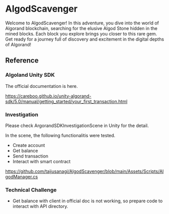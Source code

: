 # AlgodScavenger

Welcome to AlgodScavenger! In this adventure, you dive into the world of Algorand blockchain, searching for the elusive Algod Stone hidden in the mined blocks. Each block you explore brings you closer to this rare gem. Get ready for a journey full of discovery and excitement in the digital depths of Algorand!

## Reference

### Algoland Unity SDK

The official documentation is here.

https://careboo.github.io/unity-algorand-sdk/5.0/manual/getting_started/your_first_transaction.html

### Investigation

Please check ArgorandSDKInvestigationScene in Unity for the detail.

In the scene, the following functionalitis were tested.

- Create account
- Get balance
- Send transaction
- Interact with smart contract

https://github.com/taijusanagi/AlgodScavenger/blob/main/Assets/Scripts/AlgodManager.cs

### Technical Challenge

- Get balance with client in official doc is not working, so prepare code to interact with API directory.
